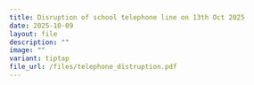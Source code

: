 ```yaml
---
title: Disruption of school telephone line on 13th Oct 2025
date: 2025-10-09
layout: file
description: ""
image: ""
variant: tiptap
file_url: /files/telephone_distruption.pdf
---
```

